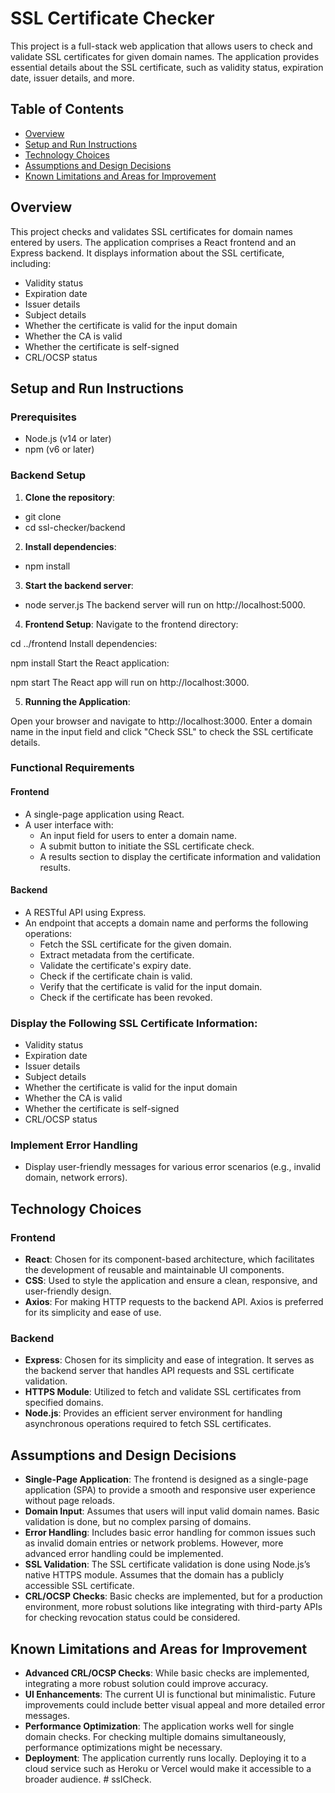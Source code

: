 # SSL Certificate Checker

This project is a full-stack web application that allows users to check and validate SSL certificates for given domain names. The application provides essential details about the SSL certificate, such as validity status, expiration date, issuer details, and more.

## Table of Contents
- [Overview](#overview)
- [Setup and Run Instructions](#setup-and-run-instructions)
- [Technology Choices](#technology-choices)
- [Assumptions and Design Decisions](#assumptions-and-design-decisions)
- [Known Limitations and Areas for Improvement](#known-limitations-and-areas-for-improvement)


## Overview

This project checks and validates SSL certificates for domain names entered by users. The application comprises a React frontend and an Express backend. It displays information about the SSL certificate, including:
- Validity status
- Expiration date
- Issuer details
- Subject details
- Whether the certificate is valid for the input domain
- Whether the CA is valid
- Whether the certificate is self-signed
- CRL/OCSP status

## Setup and Run Instructions

### Prerequisites
- Node.js (v14 or later)
- npm (v6 or later)

### Backend Setup

1. **Clone the repository**:

- git clone <repository-url>
- cd ssl-checker/backend

2. **Install dependencies**:

- npm install

3. **Start the backend server**:

- node server.js
The backend server will run on http://localhost:5000.

4. **Frontend Setup**:
Navigate to the frontend directory:

cd ../frontend
Install dependencies:


npm install
Start the React application:

npm start
The React app will run on http://localhost:3000.

5. **Running the Application**:

Open your browser and navigate to http://localhost:3000.
Enter a domain name in the input field and click "Check SSL" to check the SSL certificate details.


### Functional Requirements

#### Frontend
- A single-page application using React.
- A user interface with:
  - An input field for users to enter a domain name.
  - A submit button to initiate the SSL certificate check.
  - A results section to display the certificate information and validation results.

#### Backend
- A RESTful API using Express.
- An endpoint that accepts a domain name and performs the following operations:
  - Fetch the SSL certificate for the given domain.
  - Extract metadata from the certificate.
  - Validate the certificate's expiry date.
  - Check if the certificate chain is valid.
  - Verify that the certificate is valid for the input domain.
  - Check if the certificate has been revoked.

### Display the Following SSL Certificate Information:
- Validity status
- Expiration date
- Issuer details
- Subject details
- Whether the certificate is valid for the input domain
- Whether the CA is valid
- Whether the certificate is self-signed
- CRL/OCSP status

### Implement Error Handling
- Display user-friendly messages for various error scenarios (e.g., invalid domain, network errors).

## Technology Choices

### Frontend
- **React**: Chosen for its component-based architecture, which facilitates the development of reusable and maintainable UI components.
- **CSS**: Used to style the application and ensure a clean, responsive, and user-friendly design.
- **Axios**: For making HTTP requests to the backend API. Axios is preferred for its simplicity and ease of use.

### Backend
- **Express**: Chosen for its simplicity and ease of integration. It serves as the backend server that handles API requests and SSL certificate validation.
- **HTTPS Module**: Utilized to fetch and validate SSL certificates from specified domains.
- **Node.js**: Provides an efficient server environment for handling asynchronous operations required to fetch SSL certificates.

## Assumptions and Design Decisions

- **Single-Page Application**: The frontend is designed as a single-page application (SPA) to provide a smooth and responsive user experience without page reloads.
- **Domain Input**: Assumes that users will input valid domain names. Basic validation is done, but no complex parsing of domains.
- **Error Handling**: Includes basic error handling for common issues such as invalid domain entries or network problems. However, more advanced error handling could be implemented.
- **SSL Validation**: The SSL certificate validation is done using Node.js’s native HTTPS module. Assumes that the domain has a publicly accessible SSL certificate.
- **CRL/OCSP Checks**: Basic checks are implemented, but for a production environment, more robust solutions like integrating with third-party APIs for checking revocation status could be considered.

## Known Limitations and Areas for Improvement

- **Advanced CRL/OCSP Checks**: While basic checks are implemented, integrating a more robust solution could improve accuracy.
- **UI Enhancements**: The current UI is functional but minimalistic. Future improvements could include better visual appeal and more detailed error messages.
- **Performance Optimization**: The application works well for single domain checks. For checking multiple domains simultaneously, performance optimizations might be necessary.
- **Deployment**: The application currently runs locally. Deploying it to a cloud service such as Heroku or Vercel would make it accessible to a broader audience.
#   s s l C h e c k .  
 